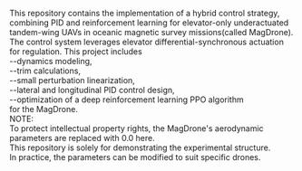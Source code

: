 This repository contains the implementation of a hybrid control strategy,  
combining PID and reinforcement learning for elevator-only underactuated tandem-wing UAVs in oceanic magnetic survey missions(called MagDrone).  
The control system leverages elevator differential-synchronous actuation for regulation. 
This project includes  
--dynamics modeling,  
--trim calculations,  
--small perturbation linearization,  
--lateral and longitudinal PID control design,  
--optimization of a deep reinforcement learning PPO algorithm  
for the MagDrone.   
NOTE:  
    To protect intellectual property rights, the MagDrone's aerodynamic parameters are replaced with 0.0 here.  
    This repository is solely for demonstrating the experimental structure.  
    In practice, the parameters can be modified to suit specific drones.  
